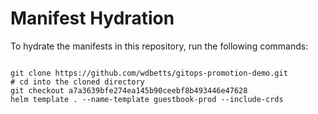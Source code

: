 
# Manifest Hydration

To hydrate the manifests in this repository, run the following commands:

```shell

git clone https://github.com/wdbetts/gitops-promotion-demo.git
# cd into the cloned directory
git checkout a7a3639bfe274ea145b90ceebf8b493446e47628
helm template . --name-template guestbook-prod --include-crds
```